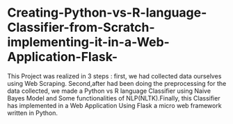 # Creating-Python-vs-R-language-Classifier-from-Scratch-implementing-it-in-a-Web-Application-Flask-
This Project was realized in 3 steps : first, we had collected data ourselves using Web Scraping. Second,after had been doing the preprocessing for the data collected, we made a Python vs R language Classifier using Naive Bayes Model and Some functionalities of NLP(NLTK).Finally, this Classifier has implemented in a Web Application Using Flask a micro web framework written in Python.

